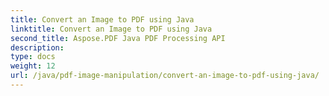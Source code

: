```yaml
---
title: Convert an Image to PDF using Java
linktitle: Convert an Image to PDF using Java
second_title: Aspose.PDF Java PDF Processing API
description: 
type: docs
weight: 12
url: /java/pdf-image-manipulation/convert-an-image-to-pdf-using-java/
---
```

